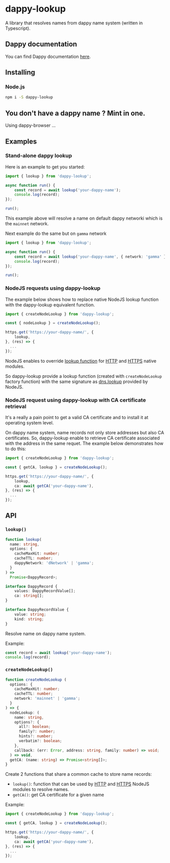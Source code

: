 # dappy-lookup

A library that resolves names from dappy name system (written in Typescript).

## Dappy documentation

You can find Dappy documentation [here](https://fabco.gitbook.io/dappy-spec/).

## Installing

### Node.js

```sh
npm i -S dappy-lookup
```

## You don't have a dappy name ? Mint in one.

Using dappy-browser ...

## Examples

### Stand-alone dappy lookup

Here is an example to get you started:

```typescript
import { lookup } from 'dappy-lookup';

async function run() {
    const record = await lookup('your-dappy-name');
    console.log(record);
});

run();
```

This example above will resolve a name on default dappy networki which is the `mainnet` network.

Next example do the same but on `gamma` network

```typescript
import { lookup } from 'dappy-lookup';

async function run() {
    const record = await lookup('your-dappy-name', { network: 'gamma' });
    console.log(record);
});

run();
```

### NodeJS requests using dappy-lookup

The example below shows how to replace native NodeJS lookup function with the dappy-lookup equivalent function.

```typescript
import { createNodeLookup } from 'dappy-lookup';

const { nodeLookup } = createNodeLookup();

https.get('https://your-dappy-name/', {
    lookup,
}, (res) => {
  ...
});
```

NodeJS enables to override [lookup function](https://nodejs.org/api/http.html#httprequesturl-options-callback) for [HTTP](https://nodejs.org/api/http.html) and [HTTPS](https://nodejs.org/api/https.html) native modules.

So dappy-lookup provide a lookup function (created with `createNodeLookup` factory function) with the same signature as [dns.lookup](https://nodejs.org/api/dns.html#dnslookuphostname-options-callback) provided by NodeJS.

### NodeJS request using dappy-lookup with CA certificate retrieval

It's a really a pain point to get a valid CA certificate and to install it at operating system level.

On dappy name system, name records not only store addresses but also CA certificates.
So, dappy-lookup enable to retrieve CA certificate associated with the address in the same requet. The example below demonstrates how to do this:

```typescript
import { createNodeLookup } from 'dappy-lookup';

const { getCA, lookup } = createNodeLookup();

https.get('https://your-dappy-name/', {
    lookup,
    ca: await getCA('your-dappy-name'),
}, (res) => {
  ...
});
```

## API

### `lookup()`

```typescript
function lookup(
  name: string,
  options: {
    cacheMaxHit: number;
    cacheTTL: number;
    dappyNetwork: 'dNetwork' | 'gamma';
  }
) =>
  Promise<DappyRecord>;

interface DappyRecord {
    values: DappyRecordValue[];
    ca: string[];
}

interface DappyRecordValue {
    value: string;
    kind: string;
}

```

Resolve name on dappy name system.

Example:

```typescript
const record = await lookup('your-dappy-name');
console.log(record);
```

### `createNodeLookup()`

```ts
function createNodeLookup (
  options: {
    cacheMaxHit: number;
    cacheTTL: number;
    network: 'mainnet' | 'gamma';
  }
) => {
  nodeLookup: (
    name: string,
    options?: {
      all?: boolean;
      family?: number;
      hints?: number;
      verbatim?: boolean;
    },
    callback: (err: Error, address: string, family: number) => void;
  ) => void,
  getCA: (name: string) => Promise<string[]>;
}
```

Create 2 functions that share a common cache to store name records:

- `lookup()`: function that can be used by [HTTP](https://nodejs.org/api/http.html) and [HTTPS](https://nodejs.org/api/https.html) NodeJS modules to resolve names.
- `getCA()`: get CA certificate for a given name

Example:

```ts
import { createNodeLookup } from 'dappy-lookup';

const { getCA, lookup } = createNodeLookup();

https.get('https://your-dappy-name/', {
    lookup,
    ca: await getCA('your-dappy-name'),
}, (res) => {
  ...
});
```
